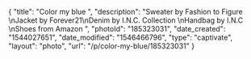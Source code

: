 {
    "title": "Color my blue ",
    "description": "Sweater by Fashion to Figure \nJacket by Forever21\nDenim by I.N.C. Collection \nHandbag by I.N.C \nShoes from Amazon ",
    "photoId": "185323031",
    "date_created": "1544027651",
    "date_modified": "1546466796",
    "type": "captivate",
    "layout": "photo",
    "url": "\/p\/color-my-blue\/185323031"
}